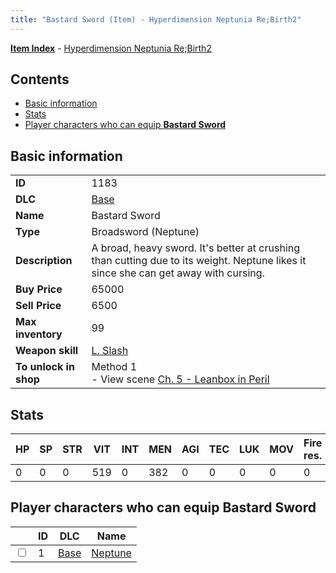 ```yaml
---
title: "Bastard Sword (Item) - Hyperdimension Neptunia Re;Birth2"
---
```


[**Item Index**](/neptunia/rb2/item/index.html) - [Hyperdimension Neptunia Re;Birth2](/neptunia/rb2)

## Contents

- [Basic information](#basic-information)
- [Stats](#stats)
- [Player characters who can equip **Bastard Sword**](#player-characters-who-can-equip-bastard-sword)

## Basic information

|   |   |
| -- | -- |
| **ID** | 1183 |
| **DLC** | [Base](/neptunia/rb2/dlc/0-base.html) |
| **Name** | Bastard Sword |
| **Type** | Broadsword (Neptune) |
| **Description** | A broad, heavy sword. It's better at crushing than cutting due to its weight. Neptune likes it since she can get away with cursing. |
| **Buy Price** | 65000 |
| **Sell Price** | 6500 |
| **Max inventory** | 99 |
| **Weapon skill** | [L. Slash](/neptunia/rb2/skill/0-803-l-slash.html) |
| **To unlock in shop** | Method 1<br />- View scene [Ch. 5 - Leanbox in Peril](/neptunia/rb2/scene/0-366-ch-5-leanbox-in-peril.html) |

## Stats

| HP | SP | STR | VIT | INT | MEN | AGI | TEC | LUK | MOV | Fire res. | Ice res. | Wind res. | Lightning res. |
| -- | -- | --- | --- | --- | --- | --- | --- | --- | --- | --------- | -------- | --------- | -------------- |
| 0 | 0 | 0 | 519 | 0 | 382 | 0 | 0 | 0 | 0 | 0 | 0 | 0 | 0 |

## Player characters who can equip **Bastard Sword**

|    | ID | DLC | Name |
| -- | -- | --- | ---- |
| <input type="checkbox" id="rb2-player-0-1" class="trackbox" /> | 1 | [Base](/neptunia/rb2/dlc/0-base.html) | [Neptune](/neptunia/rb2/player/0-1-neptune.html) |